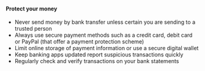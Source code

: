 ####  **Protect your money**

  * Never send money by bank transfer unless certain you are sending to a trusted person 
  * Always use secure payment methods such as a credit card, debit card or PayPal (that offer a payment protection scheme) 
  * Limit online storage of payment information or use a secure digital wallet 
  * Keep banking apps updated report suspicious transactions quickly 
  * Regularly check and verify transactions on your bank statements 
